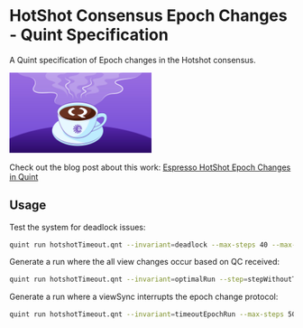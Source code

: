 # HotShot Consensus Epoch Changes - Quint Specification

A Quint specification of Epoch changes in the Hotshot consensus.

<img src="artwork.png" width=50% height=50% alt="Quint Espresso Artwork">

Check out the blog post about this work: [Espresso HotShot Epoch Changes in Quint](https://informal.systems/blog/espresso-hotshot-epoch-changes-in-quint-2025)

## Usage

Test the system for deadlock issues:
``` sh
quint run hotshotTimeout.qnt --invariant=deadlock --max-steps 40 --max-samples 100
```

Generate a run where the all view changes occur based on QC received:
``` sh
quint run hotshotTimeout.qnt --invariant=optimalRun --step=stepWithoutTimeout --max-steps 40 --max-samples 100
```

Generate a run where a viewSync interrupts the epoch change protocol:
``` sh
quint run hotshotTimeout.qnt --invariant=timeoutEpochRun --max-steps 50 --max-samples 100
```

